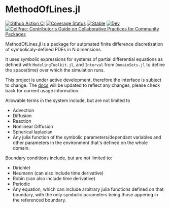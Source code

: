 # MethodOfLines.jl

[![Github Action CI](https://github.com/SciML/MethodOfLines.jl/workflows/CI/badge.svg)](https://github.com/SciML/MethodOfLines.jl/actions)
[![Coverage Status](https://coveralls.io/repos/github/SciML/MethodOfLines.jl/badge.svg?branch=master)](https://coveralls.io/github/SciML/MethodOfLines.jl?branch=master)
[![Stable](https://img.shields.io/badge/docs-stable-blue.svg)](http://methodoflines.sciml.ai/stable/)
[![Dev](https://img.shields.io/badge/docs-dev-blue.svg)](http://methodoflines.sciml.ai/dev/)
[![ColPrac: Contributor's Guide on Collaborative Practices for Community Packages](https://img.shields.io/badge/ColPrac-Contributor's%20Guide-blueviolet)](https://github.com/SciML/ColPrac)

MethodOfLines.jl is a package for automated finite difference discretization
of symbolicaly-defined PDEs in N dimensions.

It uses symbolic expressions for systems of partial differential equations as defined with `ModelingToolkit.jl`, and `Interval` from `DomainSets.jl` to define the space(time) over which the simulation runs.

This project is under active development, therefore the interface is subject to change. The [docs](http://methodoflines.sciml.ai/dev/) will be updated to reflect any changes, please check back for current usage information.

Allowable terms in the system include, but are not limited to
- Advection
- Diffusion
- Reaction
- Nonlinear Diffusion
- Spherical laplacian
- Any julia function of the symbolic parameters/dependant variables and other parameters in the environment that's defined on the whole domain.

Boundary conditions include, but are not limited to:
- Dirichlet
- Neumann (can also include time derivative)
- Robin (can also include time derivative)
- Periodic
- Any equation, which can include arbitrary julia functions defined on that boundary, with the only symbolic parameters being those appering in the referenced boundary.
